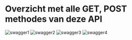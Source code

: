 # Overzicht met alle GET, POST methodes van deze API

![swagger1](https://user-images.githubusercontent.com/25928303/147372999-e073f821-bc3a-44b1-9386-0d5d143de0d8.png)
![swagger2](https://user-images.githubusercontent.com/25928303/147373001-5544b41c-7b1f-4aae-9be7-d4d44fa62975.png)
![swagger3](https://user-images.githubusercontent.com/25928303/147373004-564a33f9-a3f3-4e52-8bfa-ecd4ded3c93b.png)
![swagger4](https://user-images.githubusercontent.com/25928303/147373005-84ac7c73-0afa-4e78-ab24-44f8c8f8f5df.png)

